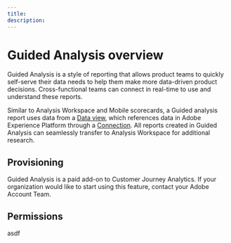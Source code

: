 ```yaml
---
title:
description:
---
```

# Guided Analysis overview

Guided Analysis is a style of reporting that allows product teams to quickly self-serve their data needs to help them make more data-driven product decisions. Cross-functional teams can connect in real-time to use and understand these reports.

Similar to Analysis Workspace and Mobile scorecards, a Guided analysis report uses data from a [Data view](../data-views/data-views.md), which references data in Adobe Experience Platform through a [Connection](../connections/overview.md). All reports created in Guided Analysis can seamlessly transfer to Analysis Workspace for additional research.

## Provisioning

Guided Analysis is a paid add-on to Customer Journey Analytics. If your organization would like to start using this feature, contact your Adobe Account Team.

## Permissions

asdf
